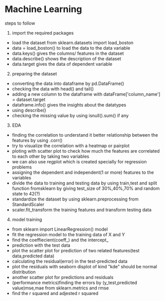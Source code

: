 # Machine Learning
 steps to follow
 1. import the required packages
   - load the dataset from sklearn.datasets import load_boston
   - data = load_boston() to load the data to the data variable
   - data.keys() gives the columns/ features in the dataset
   - data.describe() shows the description of the dataset
   - data.target gives the data of dependent variable
 2. preparing the dataset
   - converting the data into dataframe by pd.DataFrame()
   - checking the data with head() and tail() 
   - adding a new column to the dataframe with dataFrame['column_name'] = dataset.target
   - dataframe.info() gives the insights about the datatypes
   - using describe()
   - checking the missing value by using isnull().sum() if any
 3. EDA
   - finding the correlation to understand it better relationship between the features by using .corr()
   - try to visualize the correlation with a heatmap or pairplot
   - ploting with scatter plot to check how much the features are correlated to each other by taking two variables
   - we can also use regplot which is created specially for regression problems
   - assigning the dependent and independent(1 or more) features to the variables
   - divide the data to training and testing data by using train,test and split function fromsklearn by giving test_size of 30%,40%,70% and random state to 42(?)
   - standardize the dataset by using sklearn.preprocessing from StandardScaler
   - scaler.fit_transform the training features and transform testing data
 4. model training
   - from sklearn import LinearRegression() model
   - fit the regression model to the training data of X and Y
   - find the coeffiecient(coeff_) and the intercept_
   - prediction with the test data
   - plot the scatter plot for prediction of two related features(test data,predicted data)
   - calculating the residual(error) in the test-predicted data
   - plot the residuals with seaborn displot of kind "kde" should be normal distribution
   - another scatter plot for predictions and residuals
   - (performance metrics)finding the errors by (y_test,predicted value)mse,mae from sklearn.metrics and rmse
   - find the r squared and adjested r squared
